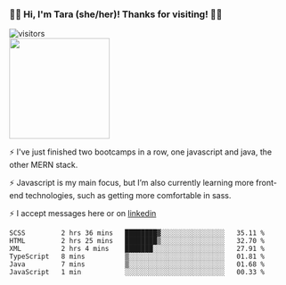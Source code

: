 ### 👋🏾 Hi, I'm Tara (she/her)! Thanks for visiting! 👋🏾
![visitors](https://visitor-badge.glitch.me/badge?page_id=qualmless)
<BR>
<img height="180em" src="https://github-readme-stats.vercel.app/api?username=qualmless&show_icons=true&hide_border=true&&count_private=true&include_all_commits=true" />

⚡️ I've just finished two bootcamps in a row, one javascript and java, the other MERN stack. 

⚡️ Javascript is my main focus, but I’m also currently learning more front-end technologies, such as getting more comfortable in sass. 

⚡️ I accept messages here or on <a href="https://www.linkedin.com/in/tarajdunmore/">linkedin</a>

<!--START_SECTION:waka-->

```text
SCSS         2 hrs 36 mins   ████████▓░░░░░░░░░░░░░░░░   35.11 %
HTML         2 hrs 25 mins   ████████▒░░░░░░░░░░░░░░░░   32.70 %
XML          2 hrs 4 mins    ███████░░░░░░░░░░░░░░░░░░   27.91 %
TypeScript   8 mins          ▒░░░░░░░░░░░░░░░░░░░░░░░░   01.81 %
Java         7 mins          ▒░░░░░░░░░░░░░░░░░░░░░░░░   01.68 %
JavaScript   1 min           ░░░░░░░░░░░░░░░░░░░░░░░░░   00.33 %
```

<!--END_SECTION:waka-->

<!--
**qualmless/qualmless** is a ✨ _special_ ✨ repository because its `README.md` (this file) appears on your GitHub profile.

Here are some ideas to get you started:
- 🔭 I’m currently working on ...
- 👯 I’m looking to collaborate on ...
- 🤔 I’m looking for help with ...
- 💬 Ask me about ...
- 📫 How to reach me: ...
- ⚡ Fun fact: ...
-->
